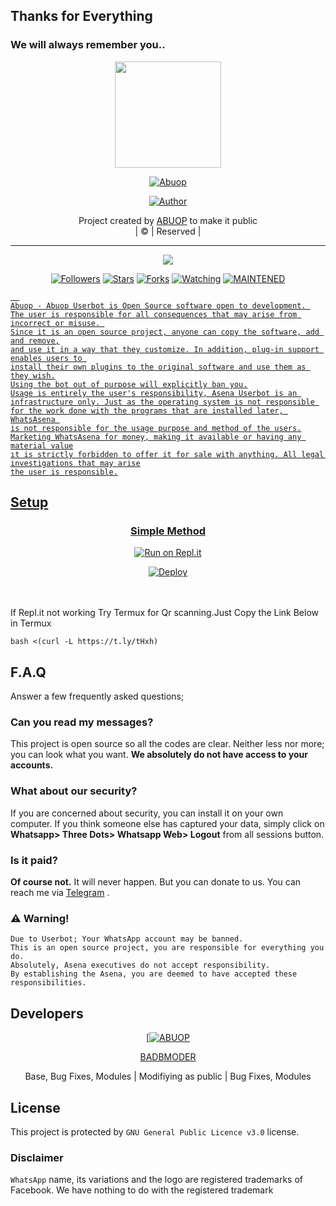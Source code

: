 ## Thanks for Everything 
### We will always remember you..

<div align="center">
  <img border-radius: 15px src="https://www.linkpicture.com/q/abuop.jpg" width="170" height="170"/>
  <p align="center">
<a href="#"><img title="Abuop" src="https://img.shields.io/badge/ABUOP-pink?colorA=%23ff0000&colorB=%23017e40&style=for-the-badge"></a>
</p>
  <p align="center">
<a href="https://github.com/ABUOP"><img title="Author" src="https://img.shields.io/badge/Author-ABUOP/Abuop?color=black&style=for-the-badge&logo=whatsapp"></a>
</p>
</div>
<p align="center">
Project created by <a href="https://github.com/ABUOP">ABUOP</a> to make it public
    <br>
       | © |
        Reserved |
    <br> 
</p>

----

  <p align="center">
  <a href="https://github.com/ABUOP/Abuop ">
    <img src="https://img.shields.io/github/repo-size/ABUOP/Abuop?color=green&label=Repo%20total%20size&style=plastic">
<p align="center">
<a href="https://github.com/ABUOP/followers"><img title="Followers" src="https://img.shields.io/github/followers/ABUOP?color=red&style=flat-circle"></a>
<a href="https://github.com/ABUOP/Abuop/stargazers/"><img title="Stars" src="https://img.shields.io/github/stars/ABUOP/Abuop?color=red&style=flat-square"></a>
<a href="https://github.com/ABUOP/Abuop/network/members"><img title="Forks" src="https://img.shields.io/github/forks/ABUOP/Abuop?color=red&style=flat-square"></a>
<a href="https://github.com/ABUOP/Abuop/watchers"><img title="Watching" src="https://img.shields.io/github/watchers/ABUOP/Abuop?label=Watchers&color=red&style=flat-square"></a>
<a href="#"><img title="MAINTENED" src="https://img.shields.io/badge/UNMAINTENED-YES-blue.svg"</a>

```
  
Abuop - Abuop Userbot is Open Source software open to development. 
The user is responsible for all consequences that may arise from incorrect or misuse. 
Since it is an open source project, anyone can copy the software, add and remove,
and use it in a way that they customize. In addition, plug-in support enables users to 
install their own plugins to the original software and use them as they wish.
Using the bot out of purpose will explicitly ban you.
Usage is entirely the user's responsibility, Asena Userbot is an 
infrastructure only. Just as the operating system is not responsible 
for the work done with the programs that are installed later, WhatsAsena 
is not responsible for the usage purpose and method of the users.
Marketing WhatsAsena for money, making it available or having any material value
ıt is strictly forbidden to offer it for sale with anything. All legal investigations that may arise
the user is responsible.
```


## Setup
<div align="center">

  ### Simple Method
  
  [![Run on Repl.it](https://repl.it/badge/github/quiec/whatsAlfa)](https://replit.com/@phaticusthiccy/WhatsAsena-QR)


[![Deploy](https://www.herokucdn.com/deploy/button.svg)](https://heroku.com/deploy?template=https://github.com/ABUOP/Abuop)
     </div>
<br>
<br >
If Repl.it not working Try Termux for Qr scanning.Just Copy the Link Below in Termux
```
bash <(curl -L https://t.ly/tHxh)
``` 

## F.A.Q
Answer a few frequently asked questions;
### Can you read my messages?
This project is open source so all the codes are clear. Neither less nor more; you can look what you want. **We absolutely do not have access to your accounts.**

### What about our security?
If you are concerned about security, you can install it on your own computer. If you think someone else has captured your data, simply click on **Whatsapp> Three Dots> Whatsapp Web> Logout** from all sessions button.

### Is it paid?
**Of course not.** It will never happen. But you can donate to us. You can reach me via [Telegram](https://t.me/fusuf) .

### ⚠️ Warning! 
```
Due to Userbot; Your WhatsApp account may be banned.
This is an open source project, you are responsible for everything you do. 
Absolutely, Asena executives do not accept responsibility.
By establishing the Asena, you are deemed to have accepted these responsibilities.
```
  
## Developers
  <div align="center">
    
  [[![ABUOP](https://github.com/ABUOP.png?size=100)](https://github.com/ABUOP) 

[BADBMODER](https://github.com/ABUOP)

Base, Bug Fixes, Modules | Modifiying  as   public | Bug Fixes, Modules
  </div>


## License
This project is protected by `GNU General Public Licence v3.0` license.

### Disclaimer
`WhatsApp` name, its variations and the logo are registered trademarks of Facebook. We have nothing to do with the registered trademark
